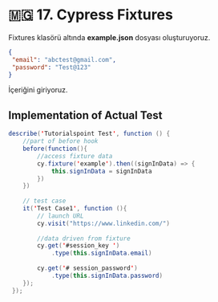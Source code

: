 # 🇲🇬 17. Cypress Fixtures

Fixtures klasörü altında **example.json** dosyası oluşturuyoruz.

```json
{
 "email": "abctest@gmail.com",
 "password": "Test@123"
}
```

İçeriğini giriyoruz.

## Implementation of Actual Test

```java
describe('Tutorialspoint Test', function () {
    //part of before hook
    before(function(){
        //access fixture data
        cy.fixture('example').then((signInData) => {
            this.signInData = signInData
        })
    })
    
    // test case
    it('Test Case1', function (){
        // launch URL
        cy.visit("https://www.linkedin.com/")
        
        //data driven from fixture
        cy.get('#session_key ')
            .type(this.signInData.email)
            
        cy.get('# session_password')
            .type(this.signInData.password)
    });
 });
```
